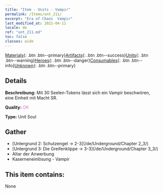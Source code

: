 ```yaml
---
title: "Item - Units - Vampir"
permalink: /Items/unt_211/
excerpt: "Era of Chaos  Vampir"
last_modified_at: 2021-04-11
locale: de
ref: "unt_211.md"
toc: false
classes: wide
---
```

 [Materials](/de/Items/){: .btn .btn--primary}[Artifacts](/de/Items/Artifacts/){: .btn .btn--success}[Units](/de/Items/Units/){: .btn .btn--warning}[Heroes](/de/Items/Heroes/){: .btn .btn--danger}[Consumables](/de/Items/Consumables/){: .btn .btn--info}[Unknown](/de/Items/Unknown/){: .btn .btn--primary}

## Details
 **Beschreibung:** Mit 30 Seelen-Tokens lässt sich ein Vampir beschwören, eine Einheit mit Macht SR.

 **Quality:** <span style="color: #DA70D6">OK</span>

 **Type:** Unit Soul

## Gather

*    [Untergrund 2: Schutzengel -> 2-3](/de/Underground/Chapter 2_3/) 
*    [Untergrund 3: Die Greifenklippe -> 3-3](/de/Underground/Chapter 3_3/) 
*    Altar der Anwerbung 
*    Kaserneneinlösung - Vampir 

## This item contains:

  None

